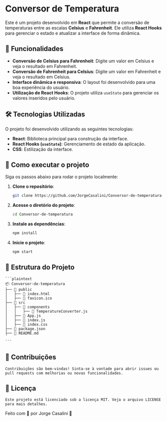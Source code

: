 # Conversor de Temperatura

Este é um projeto desenvolvido em **React** que permite a conversão de temperaturas entre as escalas **Celsius** e **Fahrenheit**. Ele utiliza **React Hooks** para gerenciar o estado e atualizar a interface de forma dinâmica.

## 🚀 Funcionalidades

- **Conversão de Celsius para Fahrenheit**: Digite um valor em Celsius e veja o resultado em Fahrenheit.
- **Conversão de Fahrenheit para Celsius**: Digite um valor em Fahrenheit e veja o resultado em Celsius.
- **Interface dinâmica e responsiva**: O layout foi desenvolvido para uma boa experiência do usuário.
- **Utilização de React Hooks**: O projeto utiliza `useState` para gerenciar os valores inseridos pelo usuário.

## 🛠️ Tecnologias Utilizadas

O projeto foi desenvolvido utilizando as seguintes tecnologias:

- **React**: Biblioteca principal para construção da interface.
- **React Hooks (`useState`)**: Gerenciamento de estado da aplicação.
- **CSS**: Estilização da interface.

## 📌 Como executar o projeto

Siga os passos abaixo para rodar o projeto localmente:

1. **Clone o repositório**:

   ```bash
   git clone https://github.com/JorgeCasalini/Conversor-de-temperatura.git

2. **Acesse o diretório do projeto**:

    ```bash
    cd Conversor-de-temperatura

3. **Instale as dependências**:

    ```bash
    npm install
    
4. **Inicie o projeto**:

    ```bash
    npm start

## 📂 Estrutura do Projeto

    ```plaintext
    📦 Conversor-de-temperatura
    ├── 📂 public
    │   ├── 📄 index.html          
    │   ├── 📄 favicon.ico         
    ├── 📂 src
    │   ├── 📂 components          
    │   │   ├── 📄 TemperatureConverter.js    
    │   ├── 📄 App.js             
    │   ├── 📄 index.js            
    │   ├── 📄 index.css     
    ├── 📄 package.json            
    ├── 📄 README.md  

    ```
## 🤝 Contribuições

    Contribuições são bem-vindas! Sinta-se à vontade para abrir issues ou pull requests com melhorias ou novas funcionalidades.

## 📝 Licença
    Este projeto está licenciado sob a licença MIT. Veja o arquivo LICENSE para mais detalhes.

Feito com 💙 por Jorge Casalini 🚀